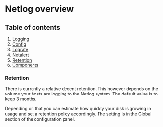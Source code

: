# Netlog overview

## Table of contents

1. [Logging](overview.md#logging)
2. [Config](configuration.md#netlog-configuration)
3. [Lograte](overview.md#lograte)
4. [Netalert](overview.md#netalert)
5. [Retention](overview.md#retention)
6. [Components](overview.md#components)


### Retention

There is currently a relative decent retention. This however depends on the
volume your hosts are logging to the Netlog system. The default value is to
keep 3 months.

Depending on that you can estimate how quickly your disk is growing in
usage and set a retention policy accordingly. The setting is in the Global
section of the configuration panel.
